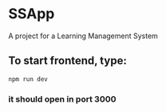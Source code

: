 # SSApp
A project for a Learning Management System

## To start frontend, type:

``
npm run dev
``
 ### it should open in port 3000
